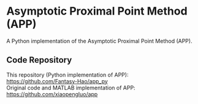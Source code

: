 # Asymptotic Proximal Point Method (APP)  
A Python implementation of the Asymptotic Proximal Point Method (APP).  
## Code Repository  
This repository (Python implementation of APP): https://github.com/Fantasy-Hao/app_py  
Original code and MATLAB implementation of APP: https://github.com/xiaopengluo/app